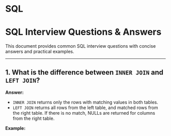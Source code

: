 # SQL

# SQL Interview Questions & Answers

This document provides common SQL interview questions with concise answers and practical examples.

---

## 1. What is the difference between `INNER JOIN` and `LEFT JOIN`?

**Answer:**  
- `INNER JOIN` returns only the rows with matching values in both tables.
- `LEFT JOIN` returns all rows from the left table, and matched rows from the right table. If there is no match, NULLs are returned for columns from the right table.

**Example:**
